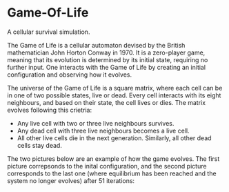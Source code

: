 # Game-Of-Life
A cellular survival simulation.

The Game of Life is a cellular automaton devised by the British mathematician John Horton Conway in 1970. It is a zero-player game, meaning that its evolution is determined by its initial state, requiring no further input. One interacts with the Game of Life by creating an initial configuration and observing how it evolves.

The universe of the Game of Life is a square matrix, where each cell can be in one of two possible states, live or dead. Every cell interacts with its eight neighbours, and based on their state, the cell lives or dies. The matrix evolves following this crietria:

* Any live cell with two or three live neighbours survives.
* Any dead cell with three live neighbours becomes a live cell.
* All other live cells die in the next generation. Similarly, all other dead cells stay dead.

The two pictures below are an example of how the game evolves. The first picture correpsonds to the inital configuration, and the second picture corresponds to the last one (where equilibrium has been reached and the system no longer evolves) after 51 iterations:
